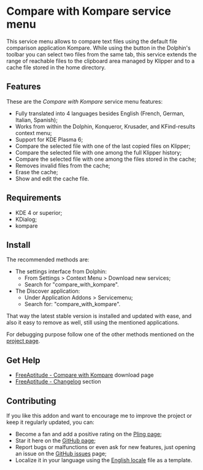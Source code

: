 # Compare with Kompare service menu

This service menu allows to compare text files using the default file comparison application
Kompare. While using the button in the Dolphin's toolbar you can select two files from the
same tab, this service extends the range of reachable files to the clipboard area managed by
Klipper and to a cache file stored in the home directory.

## Features

These are the *Compare with Kompare* service menu features:
- Fully translated into 4 languages besides English
  (French, German, Italian, Spanish);
- Works from within the Dolphin, Konqueror, Krusader, and KFind-results context menu;
- Support for KDE Plasma 6;
- Compare the selected file with one of the last copied files on Klipper;
- Compare the selected file with one among the full Klipper history;
- Compare the selected file with one among the files stored in the cache;
- Removes invalid files from the cache;
- Erase the cache;
- Show and edit the cache file.

## Requirements

- KDE 4 or superior;
- KDialog;
- kompare

## Install

The recommended methods are:
- The settings interface from Dolphin:
  * From Settings > Context Menu > Download new services;
  * Search for "compare_with_kompare".
- The Discover application:
  * Under Application Addons > Servicemenu;
  * Search for: "compare_with_kompare".

That way the latest stable version is installed and updated with ease,
and also it easy to remove as well, still using the mentioned applications.

For debugging purpose follow one of the other methods mentioned on the [project page][installation].

## Get Help

- [FreeAptitude - Compare with Kompare][download] download page
- [FreeAptitude - Changelog][changelog] section

## Contributing

If you like this addon and want to encourage me to improve the project or keep it
regularly updated, you can:
- Become a fan and add a positive rating on the [Pling page][pling];
- Star it here on the [GitHub page][github];
- Report bugs or malfunctions or even ask for new features, just opening an issue
  on the [GitHub issues][issues] page;
- Localize it in your language using the [English locale][locale] file as a template.

[download]: https://freeaptitude.altervista.org/downloads/compare-with-kompare.html "Compare with Kompare download page on FreeAptitude"
[changelog]: https://freeaptitude.altervista.org/downloads/compare-with-kompare.html#changelog "Compare with Kompare changelog on FreeAptitude"
[installation]: https://freeaptitude.altervista.org/downloads/compare-with-kompare.html#installation "Compare with Kompare installation on FreeAptitude"
[pling]: https://pling.com/p/117817/ "Compare with Kompare page on Pling"
[github]: https://github.com/fabiomux/kde-servicemenus "KDE ServiceMenus page on GitHub"
[issues]: https://github.com/fabiomux/kde-servicemenus/issues "KDE ServiceMenus issues page on GitHub"
[locale]: https://github.com/fabiomux/kde-servicemenus/blob/main/_locale/compare_with_kompare/en.yaml "English localization file to use as template"
[contributing]: https://github.com/fabiomux/kde-servicemenus#contributing "How to contribute to the Compare with Kompare project"
[§]: # "Generated by servicemenu_generator"
